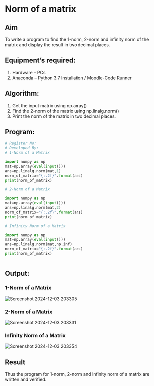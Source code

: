 # Norm of a matrix
## Aim
To write a program to find the 1-norm, 2-norm and infinity norm of the matrix and display the result in two decimal places.
## Equipment’s required:
1.	Hardware – PCs
2.	Anaconda – Python 3.7 Installation / Moodle-Code Runner
## Algorithm:
1. Get the input matrix using np.array()
2. Find the 2-norm of the matrix using np.linalg.norm()
3. Print the norm of the matrix in two decimal places.
## Program:
```Python
# Register No:
# Developed By:
# 1-Norm of a Matrix

import numpy as np
mat=np.array(eval(input()))
ans=np.linalg.norm(mat,1)
norm_of_matrix="{:.2f}".format(ans)
print(norm_of_matrix)

# 2-Norm of a Matrix

import numpy as np
mat=np.array(eval(input()))
ans=np.linalg.norm(mat,2)
norm_of_matrix="{:.2f}".format(ans)
print(norm_of_matrix)

# Infinity Norm of a Matrix

import numpy as np 
mat=np.array(eval(input()))
ans=np.linalg.norm(mat,np.inf)
norm_of_matrix="{:.2f}".format(ans)
print(norm_of_matrix)



```
## Output:
### 1-Norm of a Matrix
![Screenshot 2024-12-03 203305](https://github.com/user-attachments/assets/08707569-e934-4671-bf6a-fad3cac34472)

### 2-Norm of a Matrix
![Screenshot 2024-12-03 203331](https://github.com/user-attachments/assets/7d2dfa58-aa9f-4839-b243-a410ad6c1a98)

### Infinity Norm of a Matrix
![Screenshot 2024-12-03 203354](https://github.com/user-attachments/assets/8203d21b-f6bd-4bcc-b01f-258a61500715)


## Result
Thus the program for 1-norm, 2-norm and Infinity norm of a matrix are written and verified.
